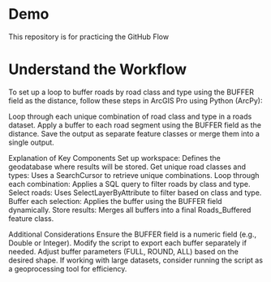 # Demo
This repository is for practicing the GitHub Flow

# Understand the Workflow
To set up a loop to buffer roads by road class and type using the BUFFER field as the distance, follow these steps in ArcGIS Pro using Python (ArcPy):

Loop through each unique combination of road class and type in a roads dataset.
Apply a buffer to each road segment using the BUFFER field as the distance.
Save the output as separate feature classes or merge them into a single output.

Explanation of Key Components
Set up workspace: Defines the geodatabase where results will be stored.
Get unique road classes and types: Uses a SearchCursor to retrieve unique combinations.
Loop through each combination: Applies a SQL query to filter roads by class and type.
Select roads: Uses SelectLayerByAttribute to filter based on class and type.
Buffer each selection: Applies the buffer using the BUFFER field dynamically.
Store results: Merges all buffers into a final Roads_Buffered feature class.

Additional Considerations
Ensure the BUFFER field is a numeric field (e.g., Double or Integer).
Modify the script to export each buffer separately if needed.
Adjust buffer parameters (FULL, ROUND, ALL) based on the desired shape.
If working with large datasets, consider running the script as a geoprocessing tool for efficiency.

